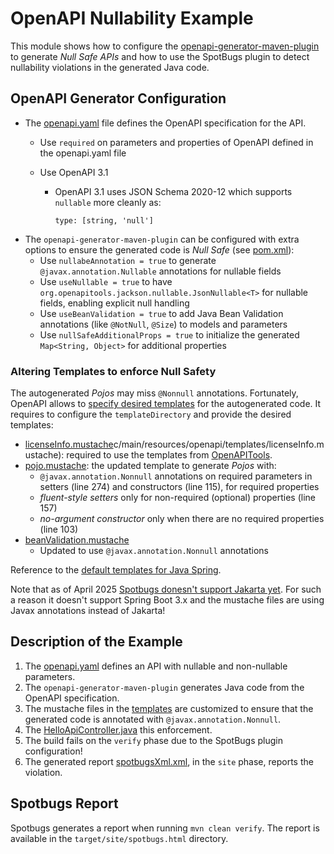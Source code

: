 # OpenAPI Nullability Example

This module shows how to configure the  [openapi-generator-maven-plugin](https://github.com/OpenAPITools/openapi-generator/tree/master/modules/openapi-generator-maven-plugin)
to generate _Null Safe APIs_ and how to use the SpotBugs plugin to detect nullability violations in the generated Java code.

## OpenAPI Generator Configuration

- The [openapi.yaml](src/main/resources/openapi/openapi.yaml) file defines the OpenAPI specification for the API.
    - Use `required` on parameters and properties of OpenAPI defined in the openapi.yaml file

    - Use OpenAPI 3.1
        - OpenAPI 3.1 uses JSON Schema 2020-12 which supports `nullable` more cleanly as:
           ```
           type: [string, 'null']
           ```
- The `openapi-generator-maven-plugin` can be configured with extra options to ensure the generated code is _Null Safe_ (see [pom.xml](pom.xml)):
    - Use `nullabeAnnotation = true` to generate `@javax.annotation.Nullable` annotations for nullable fields
    - Use `useNullable = true` to have `org.openapitools.jackson.nullable.JsonNullable<T>` for nullable fields, enabling explicit null handling
    - Use `useBeanValidation = true` to add Java Bean Validation annotations (like `@NotNull`, `@Size`) to models and parameters
    - Use `nullSafeAdditionalProps = true` to initialize the generated `Map<String, Object>` for additional properties

### Altering Templates to enforce Null Safety

The autogenerated _Pojos_ may miss `@Nonnull` annotations. Fortunately, OpenAPI allows
to [specify desired templates](https://github.com/OpenAPITools/openapi-generator/tree/master/modules/openapi-generator-maven-plugin#custom-generator) for the autogenerated code. It
requires to configure the `templateDirectory` and provide the desired templates:

- [licenseInfo.mustache](src/main/resources/openapi/templates/licenseInfo.mustache)c/main/resources/openapi/templates/licenseInfo.mustache):
  required to use the templates from [OpenAPITools](https://github.com/OpenAPITools/openapi-generator/tree/master/modules/openapi-generator/src/main/resources/JavaSpring).
- [pojo.mustache](src/main/resources/openapi/templates/pojo.mustache): the updated template to generate _Pojos_ with:
    - `@javax.annotation.Nonnull` annotations on required parameters in setters (line 274) and constructors (line 115), for required properties
    - _fluent-style setters_ only for non-required (optional) properties (line 157)
    - _no-argument constructor_ only when there are no required properties (line 103)
- [beanValidation.mustache](src/main/resources/openapi/templates/beanValidation.mustache)
    - Updated to use `@javax.annotation.Nonnull` annotations

Reference to
the [default templates for Java Spring](https://github.com/OpenAPITools/openapi-generator/tree/a94b8f90ca764342965d9b4bbd91e73d36df80c8/modules/openapi-generator/src/main/resources/JavaSpring).

Note that as of April 2025 [Spotbugs donesn't support Jakarta yet](https://github.com/spotbugs/spotbugs/pull/3156).
For such a reason it doesn't support Spring Boot 3.x and the mustache files are using Javax annotations instead of Jakarta!

## Description of the Example

1. The [openapi.yaml](src/main/resources/openapi/openapi.yaml) defines an API with nullable and non-nullable parameters.
2. The `openapi-generator-maven-plugin` generates Java code from the OpenAPI specification.
3. The mustache files in the [templates](src/main/resources/openapi/templates) are customized to ensure that the generated code is annotated with `@javax.annotation.Nonnull`.
4. The [HelloApiController.java](src/main/java/edu/adarko22/HelloApiController.java) this enforcement.
5. The build fails on the `verify` phase due to the SpotBugs plugin configuration!
6. The generated report [spotbugsXml.xml](target/spotbugsXml.xml), in the `site` phase, reports the violation.

## Spotbugs Report

Spotbugs generates a report when running `mvn clean verify`. The report is available in the `target/site/spotbugs.html` directory.